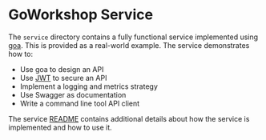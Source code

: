 # GoWorkshop Service

The `service` directory contains a fully functional service implemented using
[goa](https://github.com/goadesign/goa). This is provided as a real-world example. The service
demonstrates how to:

* Use goa to design an API
* Use [JWT](https://jwt.io) to secure an API
* Implement a logging and metrics strategy
* Use Swagger as documentation
* Write a command line tool API client

The service [README](service/README.md) contains additional details about how the service is
implemented and how to use it.
